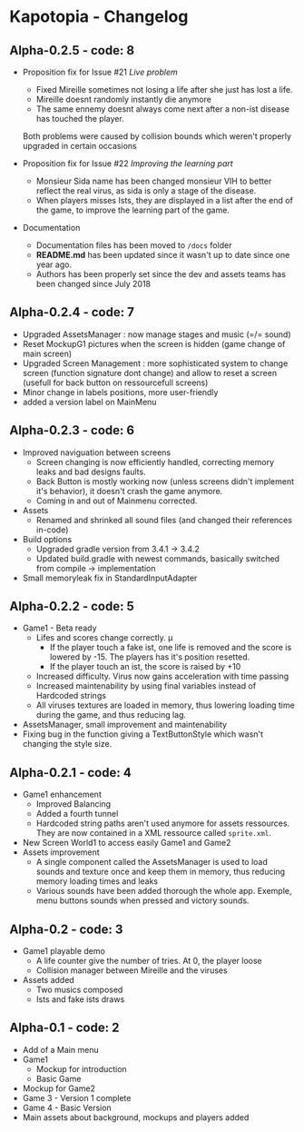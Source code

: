 # Kapotopia - Changelog
## Alpha-0.2.5 - code: 8
- Proposition fix for Issue #21 *Live problem*
  - Fixed Mireille sometimes not losing a life after she just has lost a life.
  - Mireille doesnt randomly instantly die anymore
  - The same ennemy doesnt always come next after a non-ist disease has touched the player.

  Both problems were caused by collision bounds which weren't properly upgraded in certain occasions
- Proposition fix for Issue #22 *Improving the learning part*
  - Monsieur Sida name has been changed monsieur VIH to better reflect the real virus, as sida is only a stage of the disease.
  - When players misses Ists, they are displayed in a list after the end of the game, to improve the learning part of the game.
- Documentation
  - Documentation files has been moved to ```/docs``` folder
  - **README.md** has been updated since it wasn't up to date since one year ago.
  - Authors has been properly set since the dev and assets teams has been changed since July 2018
  
## Alpha-0.2.4 - code: 7
- Upgraded AssetsManager : now manage stages and music (=/= sound)
- Reset MockupG1 pictures when the screen is hidden (game change of main screen)
- Upgraded Screen Management : more sophisticated system to change screen (function signature dont change) and allow to reset a screen (usefull for back button on ressourcefull screens)
- Minor change in labels positions, more user-friendly
- added a version label on MainMenu

## Alpha-0.2.3 - code: 6
- Improved naviguation between screens
  - Screen changing is now efficiently handled, correcting memory leaks and bad designs faults.
  - Back Button is mostly working now (unless screens didn't implement it's behavior), it doesn't crash the game anymore.
  - Coming in and out of Mainmenu corrected.
- Assets
  - Renamed and shrinked all sound files (and changed their references in-code)
- Build options
  - Upgraded gradle version from 3.4.1 -> 3.4.2
  - Updated build.gradle with newest commands, basically switched from compile -> implementation
- Small memoryleak fix in StandardInputAdapter

## Alpha-0.2.2 - code: 5
- Game1 - Beta ready
  - Lifes and scores change correctly. µ
    - If the player touch a fake ist, one life is removed and the score is lowered by -15. The players has it's position resetted.
    - If the player touch an ist, the score is raised by +10
  - Increased difficulty. Virus now gains acceleration with time passing
  - Increased maintenability by using final variables instead of Hardcoded strings
  - All viruses textures are loaded in memory, thus lowering loading time during the game, and thus reducing lag.
- AssetsManager, small improvement and maintenability
- Fixing bug in the function giving a TextButtonStyle which wasn't changing the style size.

## Alpha-0.2.1 - code: 4
- Game1 enhancement
  - Improved Balancing
  - Added a fourth tunnel
  - Hardcoded string paths aren't used anymore for assets ressources. They are now contained in a XML ressource called ```sprite.xml```.
- New Screen World1 to access easily Game1 and Game2
- Assets improvement
  - A single component called the AssetsManager is used to load sounds and texture once and keep them in memory, thus reducing memory loading times and leaks
  - Various sounds have been added thorough the whole app. Exemple, menu buttons sounds when pressed and victory sounds.

## Alpha-0.2 - code: 3
- Game1 playable demo
  - A life counter give the number of tries. At 0, the player loose
  - Collision manager between Mireille and the viruses
- Assets added
  - Two musics composed
  - Ists and fake ists draws

## Alpha-0.1 - code: 2
- Add of a Main menu
- Game1
  - Mockup for introduction
  - Basic Game
- Mockup for Game2
- Game 3 - Version 1 complete
- Game 4 - Basic Version
- Main assets about background, mockups and players added
